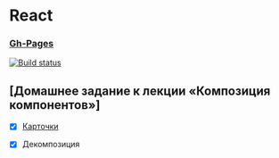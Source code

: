 # React
### [Gh-Pages](https://Dzuba110729.github.io/ra-composition-decomposition/)

[![Build status](https://ci.appveyor.com/api/projects/status/3jsbenm5kw7bqjsu/branch/master?svg=true)](https://ci.appveyor.com/project/Dzuba110729/ra-composition-decomposition)

## [Домашнее задание к лекции «Композиция компонентов»]

- [x] [Карточки](https://github.com/Dzuba110729/ra-composition-cards)
- [x] Декомпозиция

